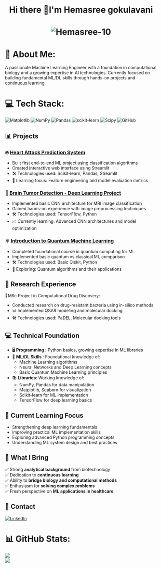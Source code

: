 <h1 align="center">Hi there 👋I'm Hemasree gokulavani <h1>

<p align="center">
  <img src="https://komarev.com/ghpvc/?username=Hemasree-10&label=Profile%20views&color=0e75b6&style=flat" alt="Hemasree-10" />
</p>

# 💫 About Me:
A passionate Machine Learning Engineer with a foundation in computational biology and a growing expertise in AI technologies. Currently focused on building fundamental ML/DL skills through hands-on projects and continuous learning.
# 💻 Tech Stack:
![Matplotlib](https://img.shields.io/badge/Matplotlib-%23ffffff.svg?style=for-the-badge&logo=Matplotlib&logoColor=black) ![NumPy](https://img.shields.io/badge/numpy-%23013243.svg?style=for-the-badge&logo=numpy&logoColor=white) ![Pandas](https://img.shields.io/badge/pandas-%23150458.svg?style=for-the-badge&logo=pandas&logoColor=white) ![scikit-learn](https://img.shields.io/badge/scikit--learn-%23F7931E.svg?style=for-the-badge&logo=scikit-learn&logoColor=white) ![Scipy](https://img.shields.io/badge/SciPy-%230C55A5.svg?style=for-the-badge&logo=scipy&logoColor=%white) ![GitHub](https://img.shields.io/badge/github-%23121011.svg?style=for-the-badge&logo=github&logoColor=white)

## 📊 Projects

### 🔥 [**Heart Attack Prediction System**](https://github.com/Hemasree-10/Heart-Attack-Prediction.git)
- Built first end-to-end ML project using classification algorithms
- Created interactive web interface using Streamlit
- 🛠️ Technologies used: Scikit-learn, Pandas, Streamlit
- 🎯 Learning focus: Feature engineering and model evaluation metrics

### 🧠 [**Brain Tumor Detection - Deep Learning Project**](https://github.com/Hemasree-10/Brain_Tumor_Detection.git)
- Implemented basic CNN architecture for MRI image classification
- Gained hands-on experience with image preprocessing techniques
- 🛠️ Technologies used: TensorFlow, Python
- 📈 Currently learning: Advanced CNN architectures and model optimization

### ⚛️ [**Introduction to Quantum Machine Learning**](https://github.com/Hemasree-10/Brain_Tumor_Detection.git)
- Completed foundational course in quantum computing for ML
- Implemented basic quantum vs classical ML comparison
- 🛠️ Technologies used: Basic Qiskit, Python
- 🔬 Exploring: Quantum algorithms and their applications

## 🧪 Research Experience
🔬MSc Project in Computational Drug Discovery:
- Conducted research on drug-resistant bacteria using in-silico methods
- 📊 Implemented QSAR modeling and molecular docking
- 🛠️ Technologies used: PaDEL, Molecular docking tools

## 💻 **Technical Foundation**  
- 🖥️ **Programming** : Python basics, growing expertise in ML libraries
- 🤖 **ML/DL Skills** : Foundational knowledge of:
  - Machine Learning algorithms
  - Neural Networks and Deep Learning concepts
  - Basic Quantum Machine Learning principles
- 📚 **Libraries**: Working knowledge of:
   - NumPy, Pandas for data manipulation
   - Matplotlib, Seaborn for visualization
   - Scikit-learn for ML implementation
   - TensorFlow for deep learning basics

## 🚀 Current Learning Focus
- Strengthening deep learning fundamentals
- Improving practical ML implementation skills
- Exploring advanced Python programming concepts
- Understanding ML system design and best practices

## 🎯 **What I Bring**  
✅ Strong **analytical background** from biotechnology  
✅ Dedication to **continuous learning**  
✅ Ability to **bridge biology and computational methods**  
✅ Enthusiasm for **solving complex problems**  
✅ Fresh perspective on **ML applications in healthcare** 

## 🤝 Contact
[![LinkedIn](https://img.shields.io/badge/LinkedIn-%230077B5.svg?logo=linkedin&logoColor=white)](www.linkedin.com/in/hemasree10/)


# 📊 GitHub Stats:
![](https://github-readme-stats.vercel.app/api?username=Hemasree-10&theme=dark&hide_border=false&include_all_commits=false&count_private=true)<br/>
![](https://github-readme-stats.vercel.app/api/top-langs/?username=Hemasree-10&theme=dark&hide_border=false&include_all_commits=false&count_private=true&layout=compact)



